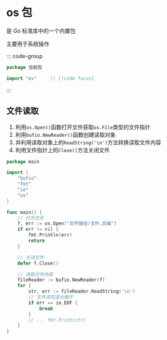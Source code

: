 # os 包

是 Go 标准库中的一个内置包

主要用于系统操作

::: code-group

```go [导入]
package 当前包

import "os"     // [!code focus]
```

:::

## 文件读取

1. 利用`os.Open()`函数打开文件获取`os.File`类型的文件指针
2. 利用`bufio.NewReader()`函数创建读取对象
3. 并利用读取对象上的`ReadString('\n')`方法转换读取文件内容
4. 利用文件指针上的`Close()`方法关闭文件

```go
package main

import (
	"bufio"
	"fmt"
	"io"
	"os"
)

func main() {
    // 打开文件
	f, err := os.Open("文件路径/文件.后缀")
	if err != nil {
		fmt.Println(err)
		return
	}

    // 关闭文件
	defer f.Close()

    // 读取文件内容
	fileReader := bufio.NewReader(f)
	for {
		str, err := fileReader.ReadString('\n')
		// 文件读完退出循环
		if err == io.EOF {
			break
		}
		// ... fmt.Print(str)
	}
}
```
